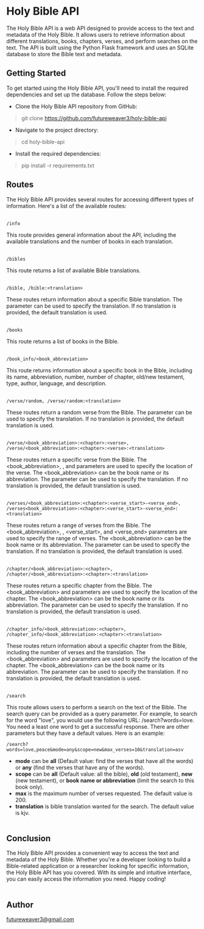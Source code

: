 # Holy Bible API

The Holy Bible API is a web API designed to provide access to the text and metadata of the Holy Bible. It allows users to retrieve information about different translations, books, chapters, verses, and perform searches on the text. The API is built using the Python Flask framework and uses an SQLite database to store the Bible text and metadata.

## Getting Started

To get started using the Holy Bible API, you'll need to install the required dependencies and set up the database. Follow the steps below:

- Clone the Holy Bible API repository from GitHub:

> git clone https://github.com/futureweaver3/holy-bible-api

- Navigate to the project directory:

> cd holy-bible-api

- Install the required dependencies:

> pip install -r requirements.txt

## Routes

The Holy Bible API provides several routes for accessing different types of information. Here's a list of the available routes:<br /><br />

```
/info
```

This route provides general information about the API, including the available translations and the number of books in each translation.<br /><br />

```
/bibles
```

This route returns a list of available Bible translations.<br /><br />

```
/bible, /bible:<translation>
```

These routes return information about a specific Bible translation. The <translation> parameter can be used to specify the translation. If no translation is provided, the default translation is used.<br /><br />

```
/books
```

This route returns a list of books in the Bible.<br /><br />

```
/book_info/<book_abbreviation>
```

This route returns information about a specific book in the Bible, including its name, abbreviation, number, number of chapter, old/new testament, type, author, language, and description.<br /><br />

```
/verse/random, /verse/random:<translation>
```

These routes return a random verse from the Bible. The <translation> parameter can be used to specify the translation. If no translation is provided, the default translation is used.<br /><br />

```
/verse/<book_abbreviation>:<chapter>:<verse>,
/verse/<book_abbreviation>:<chapter>:<verse>:<translation>
```

These routes return a specific verse from the Bible. The <book_abbreviation>, <chapter>, and <verse> parameters are used to specify the location of the verse. The <book_abbreviation> can be the book name or its abbreviation. The <translation> parameter can be used to specify the translation. If no translation is provided, the default translation is used.<br /><br />

```
/verses/<book_abbreviation>:<chapter>:<verse_start>-<verse_end>,
/verses<book_abbreviation>:<chapter>:<verse_start>-<verse_end>:<translation>
```

These routes return a range of verses from the Bible. The <book_abbreviation>, <chapter>, <verse_start>, and <verse_end> parameters are used to specify the range of verses. The <book_abbreviation> can be the book name or its abbreviation. The <translation> parameter can be used to specify the translation. If no translation is provided, the default translation is used.<br /><br />

```
/chapter/<book_abbreviation>:<chapter>,
/chapter/<book_abbreviation>:<chapter>:<translation>
```

These routes return a specific chapter from the Bible. The <book_abbreviation> and <chapter> parameters are used to specify the location of the chapter. The <book_abbreviation> can be the book name or its abbreviation. The <translation> parameter can be used to specify the translation. If no translation is provided, the default translation is used.<br /><br />

```
/chapter_info/<book_abbreviation>:<chapter>,
/chapter_info/<book_abbreviation>:<chapter>:<translation>
```

These routes return information about a specific chapter from the Bible, including the number of verses and the translation. The <book_abbreviation> and <chapter> parameters are used to specify the location of the chapter. The <book_abbreviation> can be the book name or its abbreviation. The <translation> parameter can be used to specify the translation. If no translation is provided, the default translation is used.<br /><br />

```
/search
```

This route allows users to perform a search on the text of the Bible. The search query can be provided as a query parameter. For example, to search for the word "love", you would use the following URL: /search?words=love. You need a least one word to get a successful response. There are other parameters but they have a default values. Here is an example:

```
/search?words=love,peace&mode=any&scope=new&max_verses=10&translation=asv
```

- **mode** can be **all** (Default value: find the verses that have all the words) or **any** (find the verses that have any of the words).
- **scope** can be **all** (Default value: all the bible), **old** (old testament), **new** (new testament), or **book name or abbreviation** (limit the search to this book only).
- **max** is the maximum number of verses requested. The default value is 200.
- **translation** is bible translation wanted for the search. The default value is kjv.<br /><br />

## Conclusion

The Holy Bible API provides a convenient way to access the text and metadata of the Holy Bible. Whether you're a developer looking to build a Bible-related application or a researcher looking for specific information, the Holy Bible API has you covered. With its simple and intuitive interface, you can easily access the information you need. Happy coding!<br /><br />

## Author

[futureweaver3@gmail.com](mailto:futureweaver3@gmail.com)
